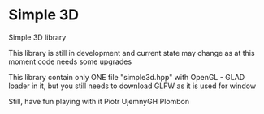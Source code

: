 # Simple 3D

Simple 3D library

This library is still in development and current state may change as at this moment code needs some upgrades

This library contain only ONE file "simple3d.hpp" with OpenGL - GLAD loader in it, but you still needs to download GLFW as it is used for window

Still, have fun playing with it
                Piotr UjemnyGH Plombon